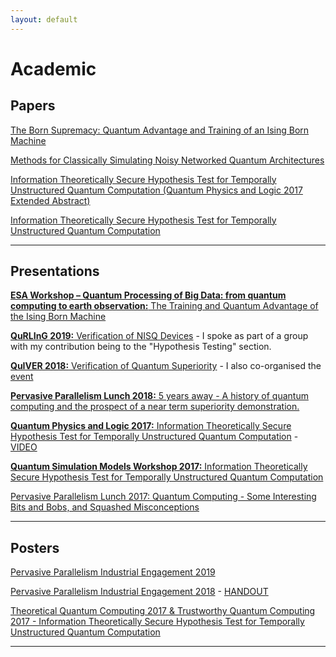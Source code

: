 ```yaml
---
layout: default
---
```


# Academic

## Papers

[The Born Supremacy: Quantum Advantage and Training of an Ising Born Machine](https://arxiv.org/abs/1904.02214)

[Methods for Classically Simulating Noisy Networked Quantum Architectures](https://arxiv.org/abs/1803.04167)

[Information Theoretically Secure Hypothesis Test for Temporally Unstructured Quantum Computation (Quantum Physics and Logic 2017 Extended Abstract)](http://eptcs.web.cse.unsw.edu.au/paper.cgi?QPL2017.14)

[Information Theoretically Secure Hypothesis Test for Temporally Unstructured Quantum Computation](https://arxiv.org/abs/1704.01998) 

***

## Presentations

[**ESA Workshop – Quantum Processing of Big Data: from quantum computing to earth observation:** The Training and Quantum Advantage of the Ising Born Machine]({{"assets/QIM_ESA_2019.pdf"}})

[**QuRLInG 2019:** Verification of NISQ Devices]({{"assets/Verification_of_NISQ_Devices.pdf"}}) - I spoke as part of a group with my contribution being to the "Hypothesis Testing" section.

[**QuIVER 2018:** Verification of Quantum Superiority]({{"assets/QuIVER.pdf"}}) - I also co-organised the [event](https://danielmills390.wixsite.com/quiver)

[**Pervasive Parallelism Lunch 2018:** 5 years away - A history of quantum computing and the prospect of a near term superiority demonstration.]({{"/assets/PPAR2018.pdf"}})

[**Quantum Physics and Logic 2017:** Information Theoretically Secure Hypothesis Test for Temporally Unstructured Quantum Computation]({{"/assets/QPL2017.pdf"}}) - [VIDEO](https://www.youtube.com/watch?v=vJGd3oCR7fc&index=12&list=PLSDabBQOlXxT4VtPXdKPCzMyt8NpTdh35)

[**Quantum Simulation Models Workshop 2017:** Information Theoretically Secure Hypothesis Test for Temporally Unstructured Quantum Computation]({{"/assets/QSMW2017.pdf"}})

[Pervasive Parallelism Lunch 2017: Quantum Computing - Some Interesting Bits and Bobs, and Squashed Misconceptions]({{"/assets/PPAR2017.pdf"}})

***

## Posters

[Pervasive Parallelism Industrial Engagement 2019]({{"/assets/iee_2019.pdf"}})

[Pervasive Parallelism Industrial Engagement 2018]({{"/assets/iee_2018.pdf"}}) - [HANDOUT]({{"/assets/iee_2018_handout.pdf"}})

[Theoretical Quantum Computing 2017 & Trustworthy Quantum Computing 2017 - Information Theoretically Secure Hypothesis Test for Temporally Unstructured Quantum Computation]({{"/assets/TQC2017.pdf"}})

***
